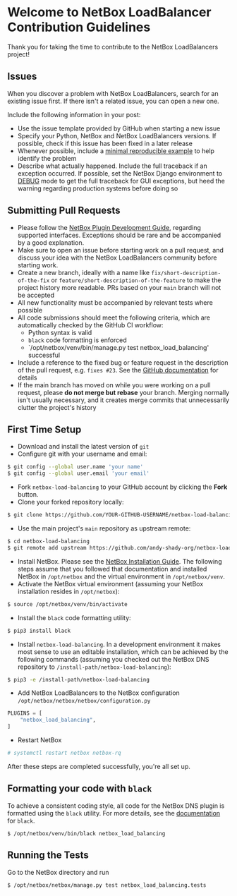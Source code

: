 # Welcome to NetBox LoadBalancer Contribution Guidelines

Thank you for taking the time to contribute to the NetBox LoadBalancers project!

## Issues

When you discover a problem with NetBox LoadBalancers, search for an existing issue first. If there isn't a related issue, you can open a new one.

Include the following information in your post:

* Use the issue template provided by GitHub when starting a new issue
* Specify your Python, NetBox and NetBox LoadBalancers versions. If possible, check if this issue has been fixed in a later release
* Whenever possible, include a [minimal reproducible example](https://stackoverflow.com/help/minimal-reproducible-example) to help identify the problem
* Describe what actually happened. Include the full traceback if an exception occurred. If possible, set the NetBox Django environment to [DEBUG](https://demo.netbox.dev/static/docs/configuration/optional-settings/#debug) mode to get the full traceback for GUI exceptions, but heed the warning regarding production systems before doing so

## Submitting Pull Requests

* Please follow the [NetBox Plugin Development Guide](https://netbox.readthedocs.io/en/stable/plugins/development/), regarding supported interfaces. Exceptions should be rare and be accompanied by a good explanation.
* Make sure to open an issue before starting work on a pull request, and discuss your idea with the NetBox LoadBalancers community before starting work.
* Create a new branch, ideally with a name like `fix/short-description-of-the-fix` or `feature/short-description-of-the-feature` to make the project history more readable. PRs based on your `main` branch will not be accepted
* All new functionality must be accompanied by relevant tests where possible
* All code submissions should meet the following criteria, which are automatically checked by the GitHub CI workflow:
    * Python syntax is valid
    * `black` code formatting is enforced
    * `/opt/netbox/venv/bin/manage.py test netbox_load_balancing' successful
* Include a reference to the fixed bug or feature request in the description of the pull request, e.g. `fixes #23`. See the [GitHub documentation](https://docs.github.com/en/get-started/writing-on-github/working-with-advanced-formatting/using-keywords-in-issues-and-pull-requests) for details
* If the main branch has moved on while you were working on a pull request, please __do not merge but rebase__ your branch. Merging normally isn't usually necessary, and it creates merge commits that unnecessarily clutter the project's history

## First Time Setup

* Download and install the latest version of `git`
* Configure git with your username and email:

```bash
$ git config --global user.name 'your name'
$ git config --global user.email 'your email'
```

* Fork `netbox-load-balancing` to your GitHub account by clicking the __Fork__ button.
* Clone your forked repository locally:

```bash
$ git clone https://github.com/YOUR-GITHUB-USERNAME/netbox-load-balancing.git
```

* Use the main project's `main` repository as upstream remote:

```bash
$ cd netbox-load-balancing
$ git remote add upstream https://github.com/andy-shady-org/netbox-load-balancing.git
```

* Install NetBox. Please see the [NetBox Installation Guide](https://github.com/netbox-community/netbox/blob/develop/docs/installation/index.md). The following steps assume that you followed that documentation and installed NetBox in `/opt/netbox` and the virtual environment in `/opt/netbox/venv`.
* Activate the NetBox virtual environment (assuming your NetBox installation resides in `/opt/netbox`):

```bash
$ source /opt/netbox/venv/bin/activate
```

* Install the `black` code formatting utility:

```bash
$ pip3 install black
```

* Install `netbox-load-balancing`. In a development environment it makes most sense to use an editable installation, which can be achieved by the following commands (assuming you checked out the NetBox DNS repository to `/install-path/netbox-load-balancing`):

```bash
$ pip3 -e /install-path/netbox-load-balancing

```

* Add NetBox LoadBalancers to the NetBox configuration `/opt/netbox/netbox/netbox/configuration.py`

```python
PLUGINS = [
    "netbox_load_balancing",
]
```

* Restart NetBox

```bash
# systemctl restart netbox netbox-rq
```

After these steps are completed successfully, you're all set up.

## Formatting your code with `black`
To achieve a consistent coding style, all code for the NetBox DNS plugin is formatted using the `black` utility. For more details, see the [documentation](https://black.readthedocs.io/en/stable/index.html) for `black`.

```
$ /opt/netbox/venv/bin/black netbox_load_balancing
```

## Running the Tests

Go to the NetBox directory and run

```bash
$ /opt/netbox/netbox/manage.py test netbox_load_balancing.tests
```

